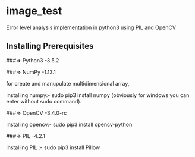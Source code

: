 # image_test
Error level analysis implementation in python3 using PIL and OpenCV

## Installing Prerequisites
###=> Python3 -3.5.2

###=> NumPy -1.13.1

for create and manupulate multidimensional array,

installing numpy:- sudo pip3 install numpy (obviously for windows you can enter without sudo command).

###=> OpenCV -3.4.0-rc

installing opencv:- sudo pip3 install opencv-python

###=> PIL -4.2.1

installing PIL :- sudo pip3 install Pillow
